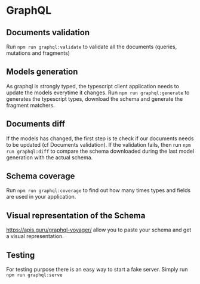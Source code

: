 # GraphQL

## Documents validation

Run `npm run graphql:validate` to validate all the documents (queries, mutations and fragments)

## Models generation

As graphql is strongly typed, the typescript client application needs to update the models everytime it changes.
Run `npm run graphql:generate` to generates the typescript types, download the schema and generate the fragment matchers.

## Documents diff

If the models has changed, the first step is te check if our documents needs to be updated (cf Documents validation).
If the validation fails, then run `npm run graphql:diff` to compare the schema downloaded during the last model generation with the actual schema.

## Schema coverage

Run `npm run graphql:coverage` to find out how many times types and fields are used in your application.

## Visual representation of the Schema

https://apis.guru/graphql-voyager/ allow you to paste your schema and get a visual representation.

## Testing

For testing purpose there is an easy way to start a fake server. Simply run `npm run graphql:serve`
